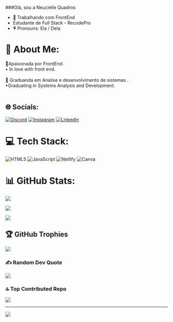 ###Olá, sou a Neucielle Quadros 

- 🔭 Trabalhando com FrontEnd
- Estudante de Full Stack - RecodePro
- 💗 Pronouns: Ela / Dela


# 💫 About Me:

📍Apaixonada por FrontEnd. <br>• In love with front end.<br><br>📒 Graduanda em Analise e desenvolvimento de sistemas .<br>•Graduating in Systems Analysis and Development.<br><br>

## 🌐 Socials:

[![Discord](https://img.shields.io/badge/Discord-%237289DA.svg?logo=discord&logoColor=white)](https://discord.gg/Neucielle#4937) [![Instagram](https://img.shields.io/badge/Instagram-%23E4405F.svg?logo=Instagram&logoColor=white)](https://instagram.com/@neucielle_quadros) [![LinkedIn](https://img.shields.io/badge/LinkedIn-%230077B5.svg?logo=linkedin&logoColor=white)](https://linkedin.com/in/https://www.linkedin.com/in/neucielle-quadros-603ba9202) 

# 💻 Tech Stack:

![HTML5](https://img.shields.io/badge/html5-%23E34F26.svg?style=for-the-badge&logo=html5&logoColor=white) ![JavaScript](https://img.shields.io/badge/javascript-%23323330.svg?style=for-the-badge&logo=javascript&logoColor=%23F7DF1E) ![Netlify](https://img.shields.io/badge/netlify-%23000000.svg?style=for-the-badge&logo=netlify&logoColor=#00C7B7) ![Canva](https://img.shields.io/badge/Canva-%2300C4CC.svg?style=for-the-badge&logo=Canva&logoColor=white)

# 📊 GitHub Stats:

![](https://github-readme-stats.vercel.app/api?username=Neucielle&theme=radical&hide_border=false&include_all_commits=true&count_private=true)<br/>

![](https://github-readme-streak-stats.herokuapp.com/?user=Neucielle&theme=radical&hide_border=false)<br/>

![](https://github-readme-stats.vercel.app/api/top-langs/?username=Neucielle&theme=radical&hide_border=false&include_all_commits=true&count_private=true&layout=compact)

## 🏆 GitHub Trophies

![](https://github-profile-trophy.vercel.app/?username=Neucielle&theme=dracula&no-frame=false&no-bg=false&margin-w=4)

### ✍️ Random Dev Quote

![](https://quotes-github-readme.vercel.app/api?type=horizontal&theme=tokyonight)

### 🔝 Top Contributed Repo

![](https://github-contributor-stats.vercel.app/api?username=Neucielle&limit=5&theme=dracula&combine_all_yearly_contributions=true)

---

[![](https://visitcount.itsvg.in/api?id=Neucielle&icon=0&color=5)](https://visitcount.itsvg.in)

<!-- Proudly created with GPRM ( https://gprm.itsvg.in ) -->

